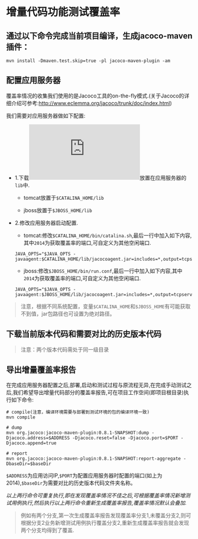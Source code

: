 增量代码功能测试覆盖率
=================================

## 通过以下命令完成当前项目编译，生成jacoco-maven插件：

```
mvn install -Dmaven.test.skip=true -pl jacoco-maven-plugin -am
```

## 配置应用服务器

覆盖率情况的收集我们使用的是Jacoco工具的on-the-fly模式.(关于Jacoco的详细介绍可参考:http://www.eclemma.org/jacoco/trunk/doc/index.html)

我们需要对应用服务器做如下配置:

- 1.下载![jacocoagent.jar](https://github.com/AngryTester/jacoco/raw/master/jacocoagent.jar)放置在应用服务器的`lib`中.

    - tomcat放置于`$CATALINA_HOME/lib`

    - jboss放置于`$JBOSS_HOME/lib`

- 2.修改应用服务器启动配置.

    - tomcat:修改`$CATALINA_HOME/bin/catalina.sh`,最后一行中加入如下内容,其中`2014`为获取覆盖率的端口,可自定义为其他空闲端口.

    ```shell
    JAVA_OPTS="$JAVA_OPTS -javaagent:$CATALINA_HOME/lib/jacocoagent.jar=includes=*,output=tcpserver,port=2014,address=*"
    ```

    - jboss:修改`$JBOSS_HOME/bin/run.conf`,最后一行中加入如下内容,其中`2014`为获取覆盖率的端口,可自定义为其他空闲端口.

    ```shell
    JAVA_OPTS="$JAVA_OPTS -javaagent:$JBOSS_HOME/lib/jacocoagent.jar=includes=*,output=tcpserver,port=2014,address=*"
    ```
> 注意，根据不同系统配置，变量`$CATALINA_HOME`和`$JBOSS_HOME`有可能获取不到值，jar包路径也可设置为绝对路径。


## 下载当前版本代码和需要对比的历史版本代码

> 注意：两个版本代码需处于同一级目录

## 导出增量覆盖率报告

在完成应用服务器配置之后,部署,启动和测试过程与原流程无异,在完成手动测试之后,我们希望导出增量代码部分的覆盖率报告,可在项目工作空间(即项目根目录)执行如下命令:



```shell
# compile(注意，编译环境需要与部署到测试环境的包的编译环境一致)
mvn compile

# dump
mvn org.jacoco:jacoco-maven-plugin:0.8.1-SNAPSHOT:dump -Djacoco.address=$ADDRESS -Djacoco.reset=false -Djacoco.port=$PORT -Djacoco.append=true

# report
mvn org.jacoco:jacoco-maven-plugin:0.8.1-SNAPSHOT:report-aggregate -DbaseDir=$baseDir
```

`$ADDRESS`为应用访问IP,`$PORT`为配置应用服务器时配置的端口(如上为2014),`$baseDir`为需要对比的历史版本代码文件夹名称。

*以上两行命令可重复执行,即在发现覆盖率情况不佳之后,可根据覆盖率情况新增测试用例执行,然后执行以上两行命令重新生成覆盖率报告,覆盖率情况默认会叠加.*

> 例如有两个分支,第一次生成覆盖率报告发现覆盖率分支1,未覆盖分支2,则可根据分支2业务新增测试用例执行覆盖分支2,重新生成覆盖率报告就会发现两个分支均得到了覆盖.


